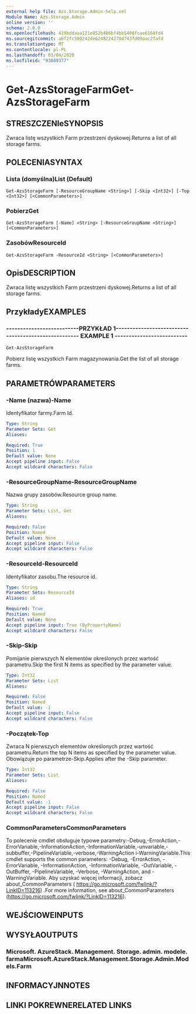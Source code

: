 ```yaml
---
external help file: Azs.Storage.Admin-help.xml
Module Name: Azs.Storage.Admin
online version: ''
schema: 2.0.0
ms.openlocfilehash: 419bddaaa121e052b486bf4bb5408fcae6160fd4
ms.sourcegitcommit: a6f2fc500242de6248224278d743fd09aac2fafd
ms.translationtype: MT
ms.contentlocale: pl-PL
ms.lasthandoff: 03/04/2020
ms.locfileid: "93889377"
---
```

# <span data-ttu-id="961f4-101">Get-AzsStorageFarm</span><span class="sxs-lookup"><span data-stu-id="961f4-101">Get-AzsStorageFarm</span></span>

## <span data-ttu-id="961f4-102">STRESZCZENIe</span><span class="sxs-lookup"><span data-stu-id="961f4-102">SYNOPSIS</span></span>
<span data-ttu-id="961f4-103">Zwraca listę wszystkich Farm przestrzeni dyskowej.</span><span class="sxs-lookup"><span data-stu-id="961f4-103">Returns a list of all storage farms.</span></span>

## <span data-ttu-id="961f4-104">POLECENIA</span><span class="sxs-lookup"><span data-stu-id="961f4-104">SYNTAX</span></span>

### <span data-ttu-id="961f4-105">Lista (domyślna)</span><span class="sxs-lookup"><span data-stu-id="961f4-105">List (Default)</span></span>
```
Get-AzsStorageFarm [-ResourceGroupName <String>] [-Skip <Int32>] [-Top <Int32>] [<CommonParameters>]
```

### <span data-ttu-id="961f4-106">Pobierz</span><span class="sxs-lookup"><span data-stu-id="961f4-106">Get</span></span>
```
Get-AzsStorageFarm [-Name] <String> [-ResourceGroupName <String>] [<CommonParameters>]
```

### <span data-ttu-id="961f4-107">Zasobów</span><span class="sxs-lookup"><span data-stu-id="961f4-107">ResourceId</span></span>
```
Get-AzsStorageFarm -ResourceId <String> [<CommonParameters>]
```

## <span data-ttu-id="961f4-108">Opis</span><span class="sxs-lookup"><span data-stu-id="961f4-108">DESCRIPTION</span></span>
<span data-ttu-id="961f4-109">Zwraca listę wszystkich Farm przestrzeni dyskowej.</span><span class="sxs-lookup"><span data-stu-id="961f4-109">Returns a list of all storage farms.</span></span>

## <span data-ttu-id="961f4-110">Przykłady</span><span class="sxs-lookup"><span data-stu-id="961f4-110">EXAMPLES</span></span>

### <span data-ttu-id="961f4-111">--------------------------PRZYKŁAD 1--------------------------</span><span class="sxs-lookup"><span data-stu-id="961f4-111">-------------------------- EXAMPLE 1 --------------------------</span></span>
```
Get-AzsStorageFarm
```

<span data-ttu-id="961f4-112">Pobierz listę wszystkich Farm magazynowania.</span><span class="sxs-lookup"><span data-stu-id="961f4-112">Get the list of all storage farms.</span></span>

## <span data-ttu-id="961f4-113">PARAMETRÓW</span><span class="sxs-lookup"><span data-stu-id="961f4-113">PARAMETERS</span></span>

### <span data-ttu-id="961f4-114">-Name (nazwa)</span><span class="sxs-lookup"><span data-stu-id="961f4-114">-Name</span></span>
<span data-ttu-id="961f4-115">Identyfikator farmy.</span><span class="sxs-lookup"><span data-stu-id="961f4-115">Farm Id.</span></span>

```yaml
Type: String
Parameter Sets: Get
Aliases: 

Required: True
Position: 1
Default value: None
Accept pipeline input: False
Accept wildcard characters: False
```

### <span data-ttu-id="961f4-116">-ResourceGroupName</span><span class="sxs-lookup"><span data-stu-id="961f4-116">-ResourceGroupName</span></span>
<span data-ttu-id="961f4-117">Nazwa grupy zasobów.</span><span class="sxs-lookup"><span data-stu-id="961f4-117">Resource group name.</span></span>

```yaml
Type: String
Parameter Sets: List, Get
Aliases: 

Required: False
Position: Named
Default value: None
Accept pipeline input: False
Accept wildcard characters: False
```

### <span data-ttu-id="961f4-118">-ResourceId</span><span class="sxs-lookup"><span data-stu-id="961f4-118">-ResourceId</span></span>
<span data-ttu-id="961f4-119">Identyfikator zasobu.</span><span class="sxs-lookup"><span data-stu-id="961f4-119">The resource id.</span></span>

```yaml
Type: String
Parameter Sets: ResourceId
Aliases: id

Required: True
Position: Named
Default value: None
Accept pipeline input: True (ByPropertyName)
Accept wildcard characters: False
```

### <span data-ttu-id="961f4-120">-Skip</span><span class="sxs-lookup"><span data-stu-id="961f4-120">-Skip</span></span>
<span data-ttu-id="961f4-121">Pomijanie pierwszych N elementów określonych przez wartość parametru.</span><span class="sxs-lookup"><span data-stu-id="961f4-121">Skip the first N items as specified by the parameter value.</span></span>

```yaml
Type: Int32
Parameter Sets: List
Aliases: 

Required: False
Position: Named
Default value: -1
Accept pipeline input: False
Accept wildcard characters: False
```

### <span data-ttu-id="961f4-122">-Początek</span><span class="sxs-lookup"><span data-stu-id="961f4-122">-Top</span></span>
<span data-ttu-id="961f4-123">Zwraca N pierwszych elementów określonych przez wartość parametru.</span><span class="sxs-lookup"><span data-stu-id="961f4-123">Return the top N items as specified by the parameter value.</span></span>
<span data-ttu-id="961f4-124">Obowiązuje po parametrze-Skip.</span><span class="sxs-lookup"><span data-stu-id="961f4-124">Applies after the -Skip parameter.</span></span>

```yaml
Type: Int32
Parameter Sets: List
Aliases: 

Required: False
Position: Named
Default value: -1
Accept pipeline input: False
Accept wildcard characters: False
```

### <span data-ttu-id="961f4-125">CommonParameters</span><span class="sxs-lookup"><span data-stu-id="961f4-125">CommonParameters</span></span>
<span data-ttu-id="961f4-126">To polecenie cmdlet obsługuje typowe parametry:-Debug,-ErrorAction,-ErrorVariable,-InformationAction,-InformationVariable,-unvariable,-subbuffer,-PipelineVariable,-verbose,-WarningAction i-WarningVariable.</span><span class="sxs-lookup"><span data-stu-id="961f4-126">This cmdlet supports the common parameters: -Debug, -ErrorAction, -ErrorVariable, -InformationAction, -InformationVariable, -OutVariable, -OutBuffer, -PipelineVariable, -Verbose, -WarningAction, and -WarningVariable.</span></span> <span data-ttu-id="961f4-127">Aby uzyskać więcej informacji, zobacz about_CommonParameters ( https://go.microsoft.com/fwlink/?LinkID=113216) .</span><span class="sxs-lookup"><span data-stu-id="961f4-127">For more information, see about_CommonParameters (https://go.microsoft.com/fwlink/?LinkID=113216).</span></span>

## <span data-ttu-id="961f4-128">WEJŚCIOWE</span><span class="sxs-lookup"><span data-stu-id="961f4-128">INPUTS</span></span>

## <span data-ttu-id="961f4-129">WYSYŁA</span><span class="sxs-lookup"><span data-stu-id="961f4-129">OUTPUTS</span></span>

### <span data-ttu-id="961f4-130">Microsoft. AzureStack. Management. Storage. admin. modele. farma</span><span class="sxs-lookup"><span data-stu-id="961f4-130">Microsoft.AzureStack.Management.Storage.Admin.Models.Farm</span></span>

## <span data-ttu-id="961f4-131">INFORMACYJN</span><span class="sxs-lookup"><span data-stu-id="961f4-131">NOTES</span></span>

## <span data-ttu-id="961f4-132">LINKI POKREWNE</span><span class="sxs-lookup"><span data-stu-id="961f4-132">RELATED LINKS</span></span>

